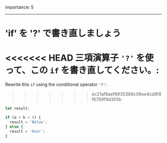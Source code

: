 importance: 5

---

# 'if' を '?' で書き直しましょう

<<<<<<< HEAD
三項演算子 `'?'` を使って、この `if` を書き直してください。:
=======
Rewrite this `if` using the conditional operator `'?'`:
>>>>>>> ec21af8aef6930388c06ee4cd8f8f6769f9d305b

```js
let result;

if (a + b < 4) {
  result = 'Below';
} else {
  result = 'Over';
}
```
